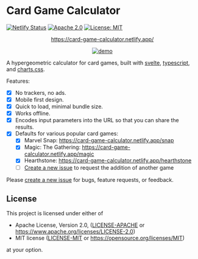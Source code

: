 # Card Game Calculator

[![Netlify Status](https://api.netlify.com/api/v1/badges/f3c4ec24-2be7-4742-91d7-06aea25b3e7c/deploy-status)](https://app.netlify.com/sites/card-game-calculator/deploys)
[![Apache 2.0](https://img.shields.io/badge/License-Apache_2.0-blue.svg)](https://opensource.org/licenses/Apache-2.0)
[![License: MIT](https://img.shields.io/badge/License-MIT-blue.svg)](https://opensource.org/licenses/MIT)

<div style="text-align: center;">

<https://card-game-calculator.netlify.app/>

[![demo](./demo.gif)](https://card-game-calculator.netlify.app/)

</div>

A hypergeometric calculator for card games, built with [svelte](https://svelte.dev/), [typescript](https://www.typescriptlang.org/), and [charts.css](https://chartscss.org/).

Features:

- [x] No trackers, no ads.
- [x] Mobile first design.
- [x] Quick to load, minimal bundle size.
- [x] Works offline.
- [x] Encodes input parameters into the URL so that you can share the results.
- [x] Defaults for various popular card games:
  - [x] Marvel Snap: <https://card-game-calculator.netlify.app/snap>
  - [x] Magic: The Gathering: <https://card-game-calculator.netlify.app/magic>
  - [x] Hearthstone: <https://card-game-calculator.netlify.app/hearthstone>
  - [ ] [Create a new issue](https://github.com/jshrake/card-game-calculator/issues/new?assignees=&labels=&template=add-defaults-for-a-new-game.md&title=) to request the addition of another game

Please [create a new issue](https://github.com/jshrake/card-game-calculator/issues/new/choose) for bugs, feature requests, or feedback.

## License

This project is licensed under either of

- Apache License, Version 2.0, ([LICENSE-APACHE](/LICENSE-APACHE) or <https://www.apache.org/licenses/LICENSE-2.0>)
- MIT license ([LICENSE-MIT](/LICENSE-MIT) or <https://opensource.org/licenses/MIT>)

at your option.
